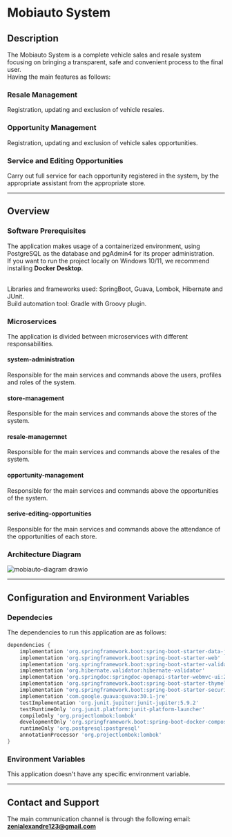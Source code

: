 # Mobiauto System
## Description
The Mobiauto System is a complete vehicle sales and resale system focusing on bringing a transparent, safe and convenient process to the final user. <br>
Having the main features as follows: <br>
### Resale Management
Registration, updating and exclusion of vehicle resales. <br>
### Opportunity Management
Registration, updating and exclusion of vehicle sales opportunities. <br>
### Service and Editing Opportunities
Carry out full service for each opportunity registered in the system, by the appropriate assistant from the appropriate store. <br>

---------------------------------------------

## Overview
### Software Prerequisites
The application makes usage of a containerized environment, using PostgreSQL as the database and pgAdmin4 for its proper administration. <br>
If you want to run the project locally on Windows 10/11, we recommend installing <strong>Docker Desktop</strong>. <br> <br>

Libraries and frameworks used: SpringBoot, Guava, Lombok, Hibernate and JUnit. <br>
Build automation tool: Gradle with Groovy plugin. <br>

### Microservices
The application is divided between microservices with different responsabilities.

#### system-administration
Responsible for the main services and commands above the users, profiles and roles of the system.

#### store-management
Responsible for the main services and commands above the stores of the system.

#### resale-managemnet
Responsible for the main services and commands above the resales of the system.

#### opportunity-management
Responsible for the main services and commands above the opportunities of the system.

#### serive-editing-opportunities
Responsible for the main services and commands above the attendance of the opportunities of each store.

### Architecture Diagram

![mobiauto-diagram drawio](https://github.com/zenialexandre/mobiauto-backend-interview/assets/84157233/467cd0f2-8cb2-4b72-bda1-1c4810f4d312)

---------------------------------------------

## Configuration and Environment Variables

### Dependecies
The dependencies to run this application are as follows:

```gradle
dependencies {
	implementation 'org.springframework.boot:spring-boot-starter-data-jpa'
	implementation 'org.springframework.boot:spring-boot-starter-web'
	implementation 'org.springframework.boot:spring-boot-starter-validation'
	implementation 'org.hibernate.validator:hibernate-validator'
	implementation 'org.springdoc:springdoc-openapi-starter-webmvc-ui:2.3.0'
	implementation 'org.springframework.boot:spring-boot-starter-thymeleaf'
	implementation "org.springframework.boot:spring-boot-starter-security"
	implementation 'com.google.guava:guava:30.1-jre'
	testImplementation 'org.junit.jupiter:junit-jupiter:5.9.2'
	testRuntimeOnly 'org.junit.platform:junit-platform-launcher'
	compileOnly 'org.projectlombok:lombok'
	developmentOnly 'org.springframework.boot:spring-boot-docker-compose'
	runtimeOnly 'org.postgresql:postgresql'
	annotationProcessor 'org.projectlombok:lombok'
}
```

### Environment Variables
This application doesn't have any specific environment variable.

---------------------------------------------

## Contact and Support
The main communication channel is through the following email: <strong>zenialexandre123@gmail.com</strong>
